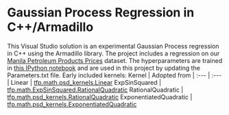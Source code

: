 # Gaussian Process Regression in C++/Armadillo
This Visual Studio solution is an experimental Gaussian Process regression in C++ using the Armadillo library. The project includes a regression on our [Manila Petroleum Products Prices](https://www.kaggle.com/datasets/kiocorpuz/manila-petroleum-prices?select=Manila+Petroleum+Price+Dataset.csv ) dataset. The hyperparameters are trained in [this IPython notebook](https://www.kaggle.com/code/kiocorpuz/gaussian-process-regression-for-mpppd) and are used in this project by updating the Parameters.txt file.
Early included kernels:
Kernel | Adopted from
| :--- | :--- |
Linear  | [tfp.math.psd_kernels.Linear](https://www.tensorflow.org/probability/api_docs/python/tfp/math/psd_kernels/Linear)
ExpSinSquared  | [tfp.math.ExpSinSquared.RationalQuadratic](https://www.tensorflow.org/probability/api_docs/python/tfp/math/psd_kernels/ExpSinSquared)
RationalQuadratic  | [tfp.math.psd_kernels.RationalQuadratic](https://www.tensorflow.org/probability/api_docs/python/tfp/math/psd_kernels/RationalQuadratic)
ExponentiatedQuadratic  | [tfp.math.psd_kernels.ExponentiatedQuadratic](https://www.tensorflow.org/probability/api_docs/python/tfp/math/psd_kernels/ExponentiatedQuadratic)
